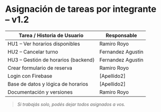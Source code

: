 # Asignación de tareas por integrante – v1.2

| Tarea / Historia de Usuario                | Responsable     |
|-------------------------------------------|-----------------|
| HU1 – Ver horarios disponibles            | Ramiro Royo     |
| HU2 – Cancelar turno                      | Fernandez Agustin     |
| HU3 – Gestión de horarios (backend)       | Fernandez Agustin     |
| Crear formulario de reserva               | Ramiro Royo     |
| Login con Firebase                        | [Apellido2]     |
| Base de datos y lógica de horarios        | [Apellido2]     |
| Documentación y versiones                 | Ramiro Royo     |

> *Si trabajás solo, podés dejar todos asignados a vos.*
